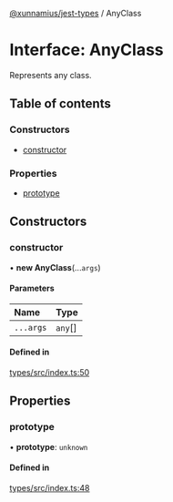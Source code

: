 [@xunnamius/jest-types][1] / AnyClass

# Interface: AnyClass

Represents any class.

## Table of contents

### Constructors

- [constructor][2]

### Properties

- [prototype][3]

## Constructors

### constructor

• **new AnyClass**(...`args`)

#### Parameters

| Name      | Type     |
| :-------- | :------- |
| `...args` | `any`\[] |

#### Defined in

[types/src/index.ts:50][4]

## Properties

### prototype

• **prototype**: `unknown`

#### Defined in

[types/src/index.ts:48][5]

[1]: ../README.md
[2]: AnyClass.md#constructor
[3]: AnyClass.md#prototype
[4]:
  https://github.com/Xunnamius/typescript-utils/blob/24eac2b/packages/types/src/index.ts#L50
[5]:
  https://github.com/Xunnamius/typescript-utils/blob/24eac2b/packages/types/src/index.ts#L48
